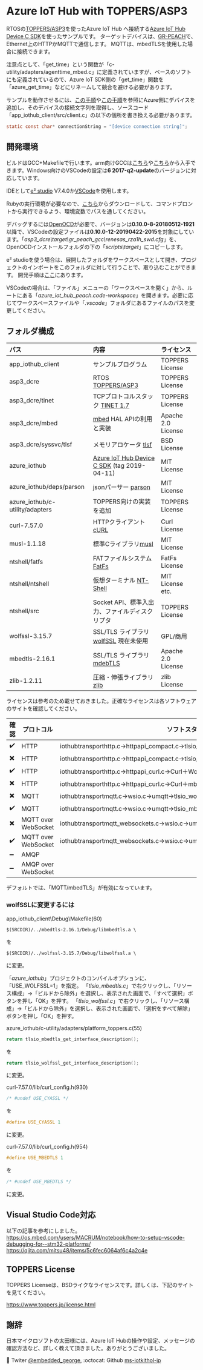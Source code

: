 # Azure IoT Hub with TOPPERS/ASP3

RTOSの[TOPPERS/ASP3](https://www.toppers.jp/asp3-kernel.html)を使ったAzure IoT Hub へ接続する[Azure IoT Hub Device C SDK](https://github.com/Azure/azure-iot-sdk-c)を使ったサンプルです。
ターゲットデバイスは、[GR-PEACH](http://gadget.renesas.com/ja/product/peach.html)で、Ethernet上のHTTPかMQTTで通信します。 MQTTは、mbedTLSを使用した場合に接続できます。

注意点として、「get_time」という関数が「c-utility/adapters/agenttime_mbed.c」に定義されていますが、ベースのソフトにも定義されているので、Azure IoT SDK側の「get_time」関数を「azure_get_time」などにリネームして競合を避ける必要があります。

サンプルを動作させるには、[この手順](https://docs.microsoft.com/ja-jp/azure/iot-hub/quickstart-send-telemetry-c)や[この手順](https://github.com/ms-iotkithol-jp/IoTKitHoLV4)を参照にAzure側にデバイスを追加し、そのデバイスの接続文字列を取得し、ソースコード「app_iothub_client/src/client.c」の以下の個所を書き換える必要があります。

```c
static const char* connectionString = "[device connection string]";
```

## 開発環境

ビルドはGCC+Makefileで行います。arm向けGCCは[こちら](https://gcc-renesas.com/ja/rz/rz-download-toolchains/)や[こちら](https://launchpad.net/gcc-arm-embedded)から入手できます。Windows向けのVSCodeの設定は**6 2017-q2-update**のバージョンに対応しています。

IDEとして[e² studio](https://www.renesas.com/ja-jp/products/software-tools/tools/ide/e2studio.html) V7.4.0か[VSCode](https://code.visualstudio.com/)を使用します。

Rubyの実行環境が必要なので、​[こちら](https://www.ruby-lang.org/ja/downloads/)からダウンロードして、コマンドプロントから実行できるよう、環境変数でパスを通してください。

デバッグするには[OpenOCD](https://github.com/gnu-mcu-eclipse/openocd/releases)が必要で、バージョンは**0.10.0-8-20180512-1921**以降で、VSCodeの設定ファイルは**0.10.0-12-20190422-2015**を対象にしています。「*asp3_dcre\target\gr_peach_gcc\renesas_rza1h_swd.cfg*」を、OpenOCDインストールフォルダの下の「*scripts\target*」にコピーします。

e² studioを使う場合は、展開したフォルダをワークスペースとして開き、プロジェクトのインポートをこのフォルダに対して行うことで、取り込むことができます。
開発手順は[ここ](https://dev.toppers.jp/trac_user/contrib/wiki/azure_iot_hub_peach)にあります。

VSCodeの場合は、「ファイル」メニューの「ワークスペースを開く」から、ルートにある「*azure_iot_hub_peach.code-workspace*」を開きます。必要に応じてワークスペースファイルや「*.vscode*」フォルダにあるファイルのパスを変更してください。

## フォルダ構成

|パス|内容|ライセンス|
|:---|:---|:---|
|app_iothub_client|サンプルプログラム|TOPPERS License|
|asp3_dcre|RTOS [TOPPERS/ASP3](http://www.toppers.jp/asp3-kernel.html)|TOPPERS License|
|asp3_dcre/tinet|TCPプロトコルスタック [TINET 1.7](http://www.toppers.jp/tinet.html)|TOPPERS License|
|asp3_dcre/mbed|[​mbed](https://www.mbed.com/) HAL APIの利用と実装|Apache 2.0 License|
|asp3_dcre/syssvc/tlsf|メモリアロケータ [tlsf](https://github.com/mattconte/tlsf)|BSD License|
|azure_iothub|[Azure IoT Hub Device C SDK](https://github.com/Azure/azure-iot-sdk-c) (tag 2019-04-11)|MIT License|
|azure_iothub/deps/parson|jsonパーサー [parson](https://github.com/kgabis/parson)|MIT License|
|azure_iothub/c-utility/adapters|TOPPERS向けの実装を追加|TOPPERS License|
|curl-7.57.0|HTTPクライアント[cURL](https://curl.haxx.se/)|Curl License|
|musl-1.1.18|標準Cライブラリ[musl](http://www.musl-libc.org/)|MIT License|
|ntshell/fatfs|FATファイルシステム [FatFs](http://elm-chan.org/fsw/ff/00index_e.html)|FatFs License|
|ntshell/ntshell|仮想ターミナル [NT-Shell](https://www.cubeatsystems.com/ntshell/)|MIT License etc.|
|ntshell/src|Socket API、標準入出力、ファイルディスクリプタ|TOPPERS License|
|wolfssl-3.15.7|SSL/TLS ライブラリ [wolfSSL](https://www.wolfssl.com/) 現在未使用|GPL/商用|
|mbedtls-2.16.1|SSL/TLS ライブラリ [mdebTLS](https://tls.mbed.org/)|Apache 2.0 License|
|zlib-1.2.11|圧縮・伸張ライブラリ [zlib](https://www.zlib.net/)|zlib License|

ライセンスは参考のため載せておきました。正確なライセンスは各ソフトウェアのサイトを確認してください。

|確認|プロトコル|ソフトスタック|
|-|-|-|
|:heavy_check_mark:|HTTP|iothubtransporthttp.c→httpapi_compact.c→tlsio_wolfssl.c→socketio_berkeley.c|
|:heavy_multiplication_x:|HTTP|iothubtransporthttp.c→httpapi_compact.c→tlsio_mbedtls.c→socketio_berkeley.c|
|:heavy_check_mark:|HTTP|iothubtransporthttp.c→httpapi_curl.c→Curl＋WolfSSL|
|:heavy_multiplication_x:|HTTP|iothubtransporthttp.c→httpapi_curl.c→Curl＋mbedSSL|
|:heavy_multiplication_x:|MQTT|iothubtransportmqtt.c→wsio.c→umqtt→tlsio_wolfssl.c→socketio_berkeley.c|
|:heavy_check_mark:|MQTT|iothubtransportmqtt.c→wsio.c→umqtt→tlsio_mbedtls.c→socketio_berkeley.c|
|:heavy_multiplication_x:|MQTT over WebSocket|iothubtransportmqtt_websockets.c→wsio.c→umqtt→tlsio_wolfssl.c→socketio_berkeley.c|
|:heavy_check_mark:|MQTT over WebSocket|iothubtransportmqtt_websockets.c→wsio.c→umqtt→tlsio_mbedtls.c→socketio_berkeley.c|
|:heavy_minus_sign:|AMQP||
|:heavy_minus_sign:|AMQP over WebSocket||

デフォルトでは、「MQTT/mbedTLS」が有効になっています。

### wolfSSLに変更するには

app_iothub_client\Debug\Makefile(60)

```make
$(SRCDIR)/../mbedtls-2.16.1/Debug/libmbedtls.a \
```

を

```make
$(SRCDIR)/../wolfssl-3.15.7/Debug/libwolfssl.a \
```

に変更。

「*azure_iothub*」プロジェクトのコンパイルオプションに、「USE_WOLFSSL=1」を指定。
「*tlsio_mbedtls.c*」で右クリックし、「リソース構成」→「ビルドから除外」を選択し、表示された画面で、「すべて選択」ボタンを押し「OK」を押す。
「*tlsio_wolfssl.c*」で右クリックし、「リソース構成」→「ビルドから除外」を選択し、表示された画面で、「選択をすべて解除」ボタンを押し「OK」を押す。

azure_iothub/c-utility/adapters/platform_toppers.c(55)

```c
return tlsio_mbedtls_get_interface_description();
```

を

```c
return tlsio_wolfssl_get_interface_description();
```

に変更。

curl-7.57.0/lib/curl_config.h(930)

```c
/* #undef USE_CYASSL */
```

を

```c
#define USE_CYASSL 1
```

に変更。

curl-7.57.0/lib/curl_config.h(954)

```c
#define USE_MBEDTLS 1
```

を

```c
/* #undef USE_MBEDTLS */
```

に変更。

## Visual Studio Code対応

以下の記事を参考にしました。
https://os.mbed.com/users/MACRUM/notebook/how-to-setup-vscode-debugging-for--stm32-platforms/
https://qiita.com/mitsu48/items/5c6fec6064af6c4a2c4e

## TOPPERS License

TOPPERS Licenseは、BSDライクなライセンスです。詳しくは、下記のサイトを見てください。

https://www.toppers.jp/license.html

## 謝辞

日本マイクロソフトの太田様には、Azure IoT Hubの操作や設定、メッセージの確認方法など、詳しく教えて頂きました。ありがとうございました。

 :baby_chick: Twiter [@embedded_george](https://twitter.com/embedded_george), :octocat: Github [ms-iotkithol-jp](https://github.com/ms-iotkithol-jp)
